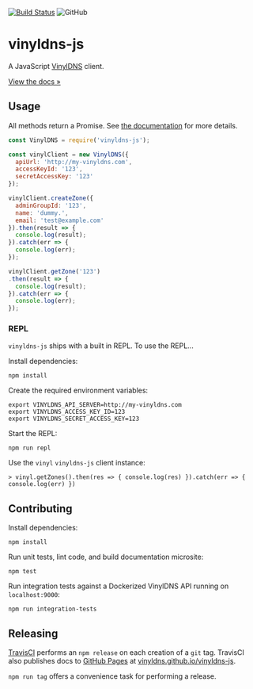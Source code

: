 [![Build Status](https://travis-ci.org/vinyldns/vinyldns-js.svg?branch=master)](https://travis-ci.org/vinyldns/vinyldns-js)
![GitHub](https://img.shields.io/github/license/vinyldns/vinyldns-js)

# vinyldns-js

A JavaScript [VinylDNS](https://vinyldns.io) client.

[View the docs &raquo;](http://vinyldns.github.io/vinyldns-js)

## Usage

All methods return a Promise. See [the documentation](http://vinyldns.github.io/vinyldns-js) for more details.

```javascript
const VinylDNS = require('vinyldns-js');

const vinylClient = new VinylDNS({
  apiUrl: 'http://my-vinyldns.com',
  accessKeyId: '123',
  secretAccessKey: '123'
});

vinylClient.createZone({
  adminGroupId: '123',
  name: 'dummy.',
  email: 'test@example.com'
}).then(result => {
  console.log(result);
}).catch(err => {
  console.log(err);
});

vinylClient.getZone('123')
.then(result => {
  console.log(result);
}).catch(err => {
  console.log(err);
});
```

### REPL

`vinyldns-js` ships with a built in REPL. To use the REPL...

Install dependencies:

```
npm install
```

Create the required environment variables:

```
export VINYLDNS_API_SERVER=http://my-vinyldns.com
export VINYLDNS_ACCESS_KEY_ID=123
export VINYLDNS_SECRET_ACCESS_KEY=123
```

Start the REPL:

```
npm run repl
```

Use the `vinyl` `vinyldns-js` client instance:

```
> vinyl.getZones().then(res => { console.log(res) }).catch(err => { console.log(err) })
```

## Contributing

Install dependencies:

```
npm install
```

Run unit tests, lint code, and build documentation microsite:

```
npm test
```

Run integration tests against a Dockerized VinylDNS API running on `localhost:9000`:

```
npm run integration-tests
```

## Releasing

[TravisCI](https://travis-ci.org/vinyldns/vinyldns-js) performs an `npm release` on each creation of a `git` tag. TravisCI also publishes docs to [GitHub Pages](https://docs.travis-ci.com/user/deployment/pages/) at [vinyldns.github.io/vinyldns-js](https://vinyldns.github.io/vinyldns-js).

`npm run tag` offers a convenience task for performing a release.
